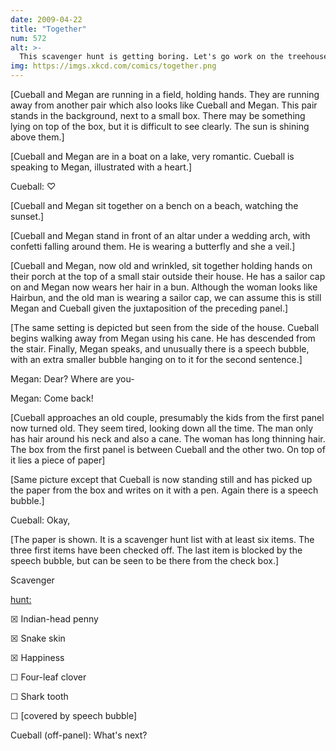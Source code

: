 ```yaml
---
date: 2009-04-22
title: "Together"
num: 572
alt: >-
  This scavenger hunt is getting boring. Let's go work on the treehouse!
img: https://imgs.xkcd.com/comics/together.png
---
```

[Cueball and Megan are running in a field, holding hands. They are running away from another pair which also looks like Cueball and Megan. This pair stands in the background, next to a small box. There may be something lying on top of the box, but it is difficult to see clearly. The sun is shining above them.]

[Cueball and Megan are in a boat on a lake, very romantic. Cueball is speaking to Megan, illustrated with a heart.]

Cueball: ♡

[Cueball and Megan sit together on a bench on a beach, watching the sunset.]

[Cueball and Megan stand in front of an altar under a wedding arch, with confetti falling around them. He is wearing a butterfly and she a veil.]

[Cueball and Megan, now old and wrinkled, sit together holding hands on their porch at the top of a small stair outside their house. He has a sailor cap on and Megan now wears her hair in a bun. Although the woman looks like Hairbun, and the old man is wearing a sailor cap, we can assume this is still Megan and Cueball given the juxtaposition of the preceding panel.]

[The same setting is depicted but seen from the side of the house. Cueball begins walking away from Megan using his cane. He has descended from the stair. Finally, Megan speaks, and unusually there is a speech bubble, with an extra smaller bubble hanging on to it for the second sentence.]

Megan: Dear? Where are you-

Megan: Come back!

[Cueball approaches an old couple, presumably the kids from the first panel now turned old. They seem tired, looking down all the time. The man only has hair around his neck and also a cane. The woman has long thinning hair. The box from the first panel is between Cueball and the other two. On top of it lies a piece of paper]

[Same picture except that Cueball is now standing still and has picked up the paper from the box and writes on it with a pen. Again there is a speech bubble.]

Cueball: Okay,

[The paper is shown. It is a scavenger hunt list with at least six items. The three first items have been checked off. The last item is blocked by the speech bubble, but can be seen to be there from the check box.]

Scavenger

<u>hunt:</u>

☒ Indian-head penny

☒ Snake skin

☒ Happiness

☐ Four-leaf clover

☐ Shark tooth

☐ [covered by speech bubble]

Cueball (off-panel): What's next?